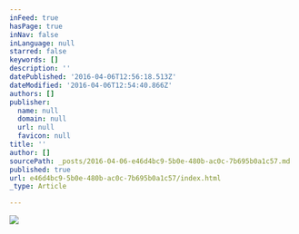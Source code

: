 ```yaml
---
inFeed: true
hasPage: true
inNav: false
inLanguage: null
starred: false
keywords: []
description: ''
datePublished: '2016-04-06T12:56:18.513Z'
dateModified: '2016-04-06T12:54:40.866Z'
authors: []
publisher:
  name: null
  domain: null
  url: null
  favicon: null
title: ''
author: []
sourcePath: _posts/2016-04-06-e46d4bc9-5b0e-480b-ac0c-7b695b0a1c57.md
published: true
url: e46d4bc9-5b0e-480b-ac0c-7b695b0a1c57/index.html
_type: Article

---
```

![](https://the-grid-user-content.s3-us-west-2.amazonaws.com/9f0bf4b6-b09b-4146-9a88-c6a502258e75.jpg)